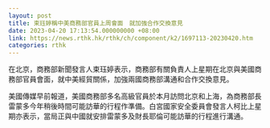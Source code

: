 ```yaml
---
layout: post
title: 束珏婷稱中美商務部官員上周會面　就加強合作交換意見
date: 2023-04-20 17:13:54.000000000 +08:00
link: https://news.rthk.hk/rthk/ch/component/k2/1697113-20230420.htm
categories: rthk
---
```


在北京，商務部新聞發言人束珏婷表示，商務部有關負責人上星期在北京與美國商務部官員會面，就中美經貿關係，加強兩國商務部溝通和合作交換意見。

美國傳媒早前報道，美國商務部多名高級官員於本月訪問北京和上海，為商務部長雷蒙多今年稍後時間可能訪華的行程作準備。白宮國家安全委員會發言人柯比上星期亦表示，當局正與中國就安排雷蒙多及財長耶倫可能訪華的行程進行溝通。
